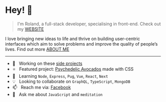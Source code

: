 # Hey! 👋

> I'm Roland, a full-stack developer, specialising in front-end. Check out my [WEBSITE](https://rolandlevy.co.uk/)

I love bringing new ideas to life and thrive on building user-centric interfaces which aim to solve problems and improve the quality of people’s lives. Find out more [ABOUT ME](https://rolandlevy.co.uk/#about)
___

+ 🚀  &nbsp; Working on these [side projects](https://rolandlevy.co.uk/#projects)
+ ⭐️  &nbsp; Featured project: [Psychedelic Avocados](https://github.com/rolandjlevy/css-hypnotic-wave-of-psychedelic-avocados) made with CSS
+ 🌱  &nbsp; Learning `Node`, `Express`, `Pug`, `Vue`, `React`, `Next`
+ 💡  &nbsp; Looking to collaborate on `GraphQL`, `TypeScript`, `MongoDB`
+ 📫  &nbsp; Reach me via: [Facebook](https://www.facebook.com/rolandjlevy)
+ 💬  &nbsp; Ask me about `JavaScript` and `meditation`
